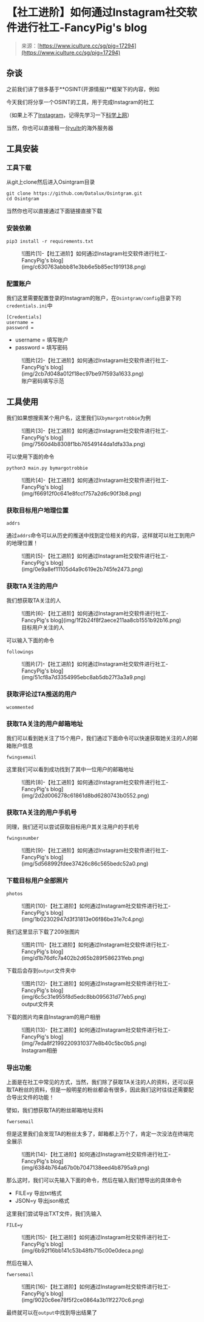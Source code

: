 <!--yml
category: 社会工程
date: 2022-11-10 10:28:20
-->

# 【社工进阶】如何通过Instagram社交软件进行社工-FancyPig's blog

> 来源：[https://www.iculture.cc/sg/pig=17294](https://www.iculture.cc/sg/pig=17294)

## 杂谈

之前我们讲了很多基于**OSINT(开源情报)**框架下的内容，例如

今天我们将分享一个OSINT的工具，用于完成Instagram的社工

（如果上不了[Instagram](https://www.iculture.cc/?golink=aHR0cHM6Ly93d3cuaW5zdGFncmFtLmNvbS8=)，记得先学习一下[科学上网](https://iculture.cc/vpn)）

当然，你也可以直接租一台[vultr](http://iculture.cc/vultr)的海外服务器

## 工具安装

### 工具下载

从git上clone然后进入Osintgram目录

```
git clone https://github.com/Datalux/Osintgram.git
cd Osintgram
```

当然你也可以直接通过下面链接直接下载

### 安装依赖

```
pip3 install -r requirements.txt
```

<figure class="wp-block-image size-full">![图片[1]-【社工进阶】如何通过Instagram社交软件进行社工-FancyPig's blog](img/c630763abbb81e3bb6e5b85ec1919138.png)</figure>

### 配置账户

我们这里需要配置登录的Instagram的账户，在`Osintgram/config`目录下的`credentials.ini`中

```
[Credentials]
username =
password =
```

*   username = 填写账户
*   password = 填写密码

<figure class="wp-block-image size-full">![图片[2]-【社工进阶】如何通过Instagram社交软件进行社工-FancyPig's blog](img/2cb7d048a012f18ec97be97f593a1633.png)

<figcaption>账户密码填写示范</figcaption>

</figure>

## 工具使用

我们如果想搜索某个用户名，这里我们以`bymargotrobbie`为例

<figure class="wp-block-image size-large">![图片[3]-【社工进阶】如何通过Instagram社交软件进行社工-FancyPig's blog](img/7560d4b8308f1bb76549144da1dfa33a.png)</figure>

可以使用下面的命令

```
python3 main.py bymargotrobbie
```

<figure class="wp-block-image size-full">![图片[4]-【社工进阶】如何通过Instagram社交软件进行社工-FancyPig's blog](img/f66912f0c641e8fccf757a2d6c90f3b8.png)</figure>

### 获取目标用户地理位置

```
addrs
```

通过`addrs`命令可以从历史的推送中找到定位相关的内容，这样就可以社工到用户的地理位置！

<figure class="wp-block-image size-full">![图片[5]-【社工进阶】如何通过Instagram社交软件进行社工-FancyPig's blog](img/0e9a8ef11105d4a9c619e2b745fe2473.png)</figure>

### 获取TA关注的用户

我们想获取TA关注的人

<figure class="wp-block-image size-large">![图片[6]-【社工进阶】如何通过Instagram社交软件进行社工-FancyPig's blog](img/1f2b24f8f2aece211aa8cb1551b92b16.png)

<figcaption>目标用户关注的人</figcaption>

</figure>

可以输入下面的命令

```
followings
```

<figure class="wp-block-image size-full">![图片[7]-【社工进阶】如何通过Instagram社交软件进行社工-FancyPig's blog](img/51cf8a7d3354995ebc8ab5db27f3a3a9.png)</figure>

### 获取评论过TA推送的用户

```
wcommented
```

### 获取TA关注的用户邮箱地址

我们可以看到她关注了15个用户，我们通过下面命令可以快速获取她关注的人的邮箱账户信息

```
fwingsemail
```

这里我们可以看到成功找到了其中一位用户的邮箱地址

<figure class="wp-block-image size-full">![图片[8]-【社工进阶】如何通过Instagram社交软件进行社工-FancyPig's blog](img/2d2d006278c61861d8bd6280743b0552.png)</figure>

### 获取TA关注的用户手机号

同理，我们还可以尝试获取目标用户其关注用户的手机号

```
fwingsnumber
```

<figure class="wp-block-image size-full">![图片[9]-【社工进阶】如何通过Instagram社交软件进行社工-FancyPig's blog](img/5d568992fdee37426c86c565bedc52a0.png)</figure>

### 下载目标用户全部照片

```
photos
```

<figure class="wp-block-image size-full">![图片[10]-【社工进阶】如何通过Instagram社交软件进行社工-FancyPig's blog](img/1b02302947d3f31813e06f86be31e7c4.png)</figure>

我们这里显示下载了209张图片

<figure class="wp-block-image size-full">![图片[11]-【社工进阶】如何通过Instagram社交软件进行社工-FancyPig's blog](img/d1b76dfc7a402b2d65b289f586231feb.png)</figure>

下载后会存到`output`文件夹中

<figure class="wp-block-image size-large">![图片[12]-【社工进阶】如何通过Instagram社交软件进行社工-FancyPig's blog](img/6c5c31e955f8d5edc8bb095631d77eb5.png)

<figcaption>output文件夹</figcaption>

</figure>

下载的图片均来自Instagram的用户相册

<figure class="wp-block-image size-large">![图片[13]-【社工进阶】如何通过Instagram社交软件进行社工-FancyPig's blog](img/7eda8f21992209310377e8b40c5bc0b5.png)

<figcaption>Instagram相册</figcaption>

</figure>

### 导出功能

上面是在社工中常见的方式，当然，我们除了获取TA关注的人的资料，还可以获取TA粉丝的资料，但是一般明星的粉丝都会有很多，因此我们这时往往还需要配合导出文件的功能！

譬如，我们想获取TA的粉丝邮箱地址资料

```
fwersemail
```

但是这里我们会发现TA的粉丝太多了，邮箱都上万个了，肯定一次没法在终端完全展示

<figure class="wp-block-image size-full">![图片[14]-【社工进阶】如何通过Instagram社交软件进行社工-FancyPig's blog](img/6384b764a67b0b7047138eed4b8795a9.png)</figure>

那么这时，我们可以先输入下面的命令，然后在输入我们想导出的具体命令

*   FILE=y 导出txt格式
*   JSON=y 导出json格式

这里我们尝试导出TXT文件，我们先输入

```
FILE=y
```

<figure class="wp-block-image size-full">![图片[15]-【社工进阶】如何通过Instagram社交软件进行社工-FancyPig's blog](img/6b92f16bb141c53b48fb715c00e0deca.png)</figure>

然后在输入

```
fwersemail
```

<figure class="wp-block-image size-full">![图片[16]-【社工进阶】如何通过Instagram社交软件进行社工-FancyPig's blog](img/9020c6ee78f5f2ce0864a3b11f2270c6.png)</figure>

最终就可以在`output`中找到导出结果了